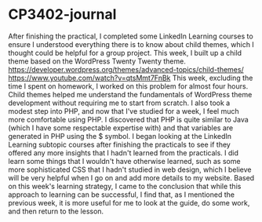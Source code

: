 # CP3402-journal
After finishing the practical, I completed some LinkedIn Learning courses to ensure I understood everything there is to know about child themes, 
which I thought could be helpful for a group project. This week, I built up a child theme based on the WordPress Twenty Twenty theme.
https://developer.wordpress.org/themes/advanced-topics/child-themes/
https://www.youtube.com/watch?v=qtsMmt7FnBk
This week, excluding the time I spent on homework, I worked on this problem for almost four hours.
Child themes helped me understand the fundamentals of WordPress theme development without requiring me to start from scratch. 
I also took a modest step into PHP, and now that I've studied for a week, I feel much more comfortable using PHP. 
I discovered that PHP is quite similar to Java (which I have some respectable expertise with) and that variables are generated in PHP using the $ symbol.
I began looking at the LinkedIn Learning subtopic courses after finishing the practicals to see if they offered any more insights that I hadn't learned from the practicals. 
I did learn some things that I wouldn't have otherwise learned, such as some more sophisticated CSS that I hadn't studied in web design, which I believe will be very helpful when I go on and add more details to my website. 
Based on this week's learning strategy, I came to the conclusion that while this approach to learning can be successful, I find that, as I mentioned the previous week, it is more useful for me to look at the guide, do some work, 
and then return to the lesson.
